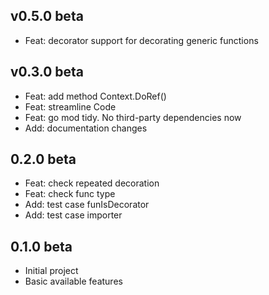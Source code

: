 ## v0.5.0 beta

- Feat: decorator support for decorating generic functions

## v0.3.0 beta

- Feat: add method Context.DoRef()  
- Feat: streamline Code  
- Feat: go mod tidy. No third-party dependencies now  
- Add: documentation changes  

## 0.2.0 beta

- Feat: check repeated decoration  
- Feat: check func type  
- Add: test case funIsDecorator  
- Add: test case importer  

## 0.1.0 beta

- Initial project  
- Basic available features  

